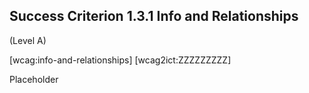 ## Success Criterion 1.3.1 Info and Relationships

(Level A)

[wcag:info-and-relationships]
[wcag2ict:ZZZZZZZZZ]

Placeholder
